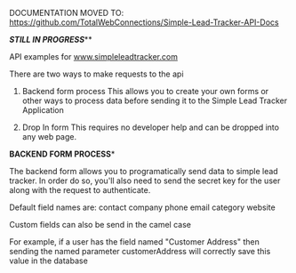DOCUMENTATION MOVED TO: https://github.com/TotalWebConnections/Simple-Lead-Tracker-API-Docs

*******STILL IN PROGRESS*********


API examples for www.simpleleadtracker.com


There are two ways to make requests to the api


1. Backend form process
This allows you to create your own forms or other ways to process data before sending it to the Simple Lead Tracker Application

2. Drop In form
This requires no developer help and can be dropped into any web page.






****BACKEND FORM PROCESS*****

The backend form allows you to programatically send data to simple lead tracker. In order do so, you'll also need
to send the secret key for the user along with the request to authenticate.

Default field names are:
contact
company
phone
email
category
website


Custom fields can also be send in the camel case

For example, if a user has the field named "Customer Address" then sending the named parameter customerAddress will correctly save this value in the database
